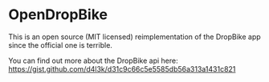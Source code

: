 # OpenDropBike

This is an open source (MIT licensed) reimplementation of the DropBike app since
the official one is terrible.

You can find out more about the DropBike api here:
https://gist.github.com/d4l3k/d31c9c66c5e5585db56a313a1431c821
